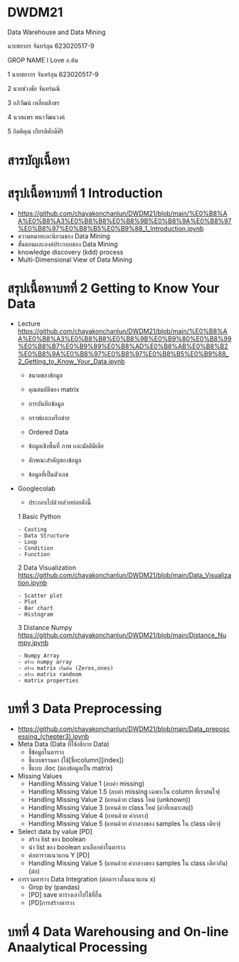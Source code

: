 # DWDM21
Data Warehouse and Data Mining

นายชยากร จันทร์ลุน 623020517-9

GROP NAME I Love อ.ต้น

1 นายชยากร จันทร์ลุน 623020517-9

2 นายช่วงชัย จันทร์มณี

3 อภิวัฒน์ เหลี่ยมสิงขร

4 นวลแพร พนาวัฒนวงค์

5 กิตติคุณ เกียรติศักดิ์ศิริ

# สารบัญเนื้อหา

# สรุปเนื้อหาบทที่ 1 Introduction
- https://github.com/chayakonchanlun/DWDM21/blob/main/%E0%B8%AA%E0%B8%A3%E0%B8%B8%E0%B8%9B%E0%B8%9A%E0%B8%97%E0%B8%97%E0%B8%B5%E0%B9%88_1_Introduction.ipynb
- ความหมายเเละนิยามของ Data Mining
- ขั้นตอนเเละองค์ประกอบของ Data Mining
- knowledge discovery (kdd) process
- Multi-Dimensional View of Data Mining


# สรุปเนื้อหาบทที่ 2 Getting to Know Your Data
- Lecture
https://github.com/chayakonchanlun/DWDM21/blob/main/%E0%B8%AA%E0%B8%A3%E0%B8%B8%E0%B8%9B%E0%B9%80%E0%B8%99%E0%B8%B7%E0%B9%89%E0%B8%AD%E0%B8%AB%E0%B8%B2%E0%B8%9A%E0%B8%97%E0%B8%97%E0%B8%B5%E0%B9%88_2_Getting_to_Know_Your_Data.ipynb

    - ขนาดของข้อมูล
    
    - คุณสมบัติของ matrix
    
    - การบันทึกข้อมูล
    
    - กราฟเเละเครือข่าย
    
    - Ordered Data
    
    - ข้อมูลเชิงพื้นที่ ภาพ เเละมัลติมีเดีย
    
    - ลักษณะสำคัญของข้อมูล
    
    - ข้อมูลที่เป็นตัวเลข
    
- Googlecolab

    - ประกอบไปด้วยส่วยย่อยดังนี้ 


    1 Basic Python 
    
      - Casting
      - Data Structure
      - Loop
      - Condition
      - Function


     2 Data Visualization https://github.com/chayakonchanlun/DWDM21/blob/main/Data_Visualization.ipynb
     
      - Scatter plot
      - Plot
      - Bar chart
      - Histogram


     3 Distance Numpy https://github.com/chayakonchanlun/DWDM21/blob/main/Distance_Numpy.ipynb
     
      - Numpy Array
      - สร้าง numpy array
      - สร้าง matrix เริ่มต้น (Zeros,ones)
      - สร้าง matrix randoom
      - matrix properties


# บทที่ 3 Data Preprocessing 
- https://github.com/chayakonchanlun/DWDM21/blob/main/Data_preposcessing_(chepter3).ipynb
- Meta Data (Data ที่ใช้อธิบาย Data)
  - ชี้ข้อมูลในตาราง
  - ชี้แบบธรรมดา (ใช้[ชื่อcolumn][index])
  - ชี้แบบ .iloc (มองข้อมูลเป็น matrix)
- Missing Values
  - Handling Missing Value 1 (ลบค่า missing)
  - Handling Missing Value 1.5 (ลบค่า missing เฉพาะใน column ที่เราสนใจ)
  - Handling Missing Value 2 (แทนด้วย class ใหม่ (unknown))
  - Handling Missing Value 3 (แทนด้วย class ใหม่ (ค่าที่เหมาะสม))
  - Handling Missing Value 4 (เเทนด้วย ค่ากลาง)
  - Handling Missing Value 5 (แทนด้วย ค่ากลางของ samples ใน class เดียว)
- Select data by value [PD]
  - สร้าง list ของ boolean
  - นำ list ของ boolean มาเลือกค่าในตาราง
  - ต่อตารางแนวแกน Y [PD]
  - Handling Missing Value 5 (แทนด้วย ค่ากลางของ samples ใน class เดียวกัน) (ต่อ)
- การรวมตาราง Data Integration (ต่อตารางในแนวแกน x)
  - Grop by (pandas)
  - [PD] save ตารางเอาไปใช้ที่อื่น
  - [PD]การสร้างตาราง

# บทที่ 4 Data Warehousing and On-line Anaalytical Processing



